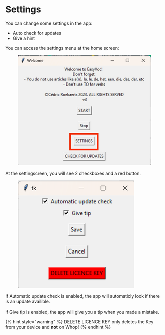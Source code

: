 # Settings

You can change some settings in the app:

* Auto check for updates
* Give a hint

You can access the settings menu at the home screen:

<figure><img src="../.gitbook/assets/home_screen_settingsmarked.jpg" alt=""><figcaption></figcaption></figure>

At the settingscreen, you will see 2 checkboxes and a red button.

<figure><img src="../.gitbook/assets/settingsscreen.png" alt=""><figcaption></figcaption></figure>

If Automatic update check is enabled, the app will automaticly look if there is an update availible.\
\
if Give tip is enabled, the app will give you a tip when you made a mistake.



{% hint style="warning" %}
DELETE LICENCE KEY only deletes the Key from your device and **not** on Whop!
{% endhint %}
